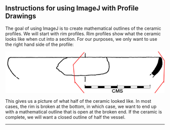 ## Instructions for using ImageJ with Profile Drawings

The goal of using ImageJ is to create mathematical outlines of the ceramic profiles.  We will start with rim profiles.  Rim profiles show what the ceramic looks like when cut into a section.  For our purposes, we only want to use the right hand side of the profile:

![image1](images/image1.jpg)

This gives us a picture of what half of the ceramic looked like.  In most cases, the rim is broken at the bottom, in which case, we want to end up with a mathematical outline that is open at the broken end.  If the ceramic is complete, we will want a closed outline of half the vessel.

---
